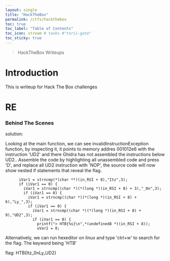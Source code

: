 ```yaml
---
layout: single
title: "HackTheBox"
permalink: /ctfs/hackthebox
toc: true
toc_label: "Table of Contents"
toc_icon: stream # tasks #"torii-gate"
toc_sticky: true
---
```


> HackTheBox Writeups

# Introduction

This is writeup for Hack The Box challenges

# RE

### Behind The Scenes

solution:

Looking at the main function, we can see invalidInstructionException function,
by inspecting it, it points to memory addres 001012e6 with the instruction 'UD2' and there Ghidra has not assembled the instructions below UD2.. Assemble the code by highlighting all unassembled code and press 'D', and replace all UD2 instruction with 'NOP', the source code will now show nested if statements that reveal the flag.

```
      iVar1 = strncmp(*(char **)(in_RSI + 8),"Itz",3);
      if (iVar1 == 0) {
        iVar1 = strncmp((char *)(*(long *)(in_RSI + 8) + 3),"_0n",3);
        if (iVar1 == 0) {
          iVar1 = strncmp((char *)(*(long *)(in_RSI + 8) + 6),"Ly_",3);
          if (iVar1 == 0) {
            iVar1 = strncmp((char *)(*(long *)(in_RSI + 8) + 9),"UD2",3);
            if (iVar1 == 0) {
              printf("> HTB{%s}\n",*(undefined8 *)(in_RSI + 8));
              uVar2 = 0;
```
Alternatively, we can run hexeditor on linux and type 'ctrl+w' to search for the flag. The keyword being 'HTB'

flag: HTB{Itz_0nLy_UD2}






























